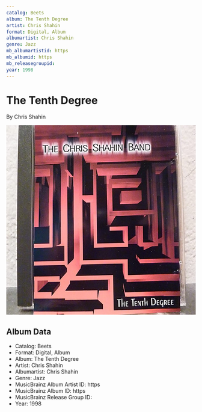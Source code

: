 ```yaml
---
catalog: Beets
album: The Tenth Degree
artist: Chris Shahin
format: Digital, Album
albumartist: Chris Shahin
genre: Jazz
mb_albumartistid: https
mb_albumid: https
mb_releasegroupid: 
year: 1998
---
```


# The Tenth Degree

By Chris Shahin

![](../../assets/beetscovers/Chris_Shahin-The_Tenth_Degree.jpg)

## Album Data

- Catalog: Beets
- Format: Digital, Album
- Album: The Tenth Degree
- Artist: Chris Shahin
- Albumartist: Chris Shahin
- Genre: Jazz
- MusicBrainz Album Artist ID: https
- MusicBrainz Album ID: https
- MusicBrainz Release Group ID: 
- Year: 1998

